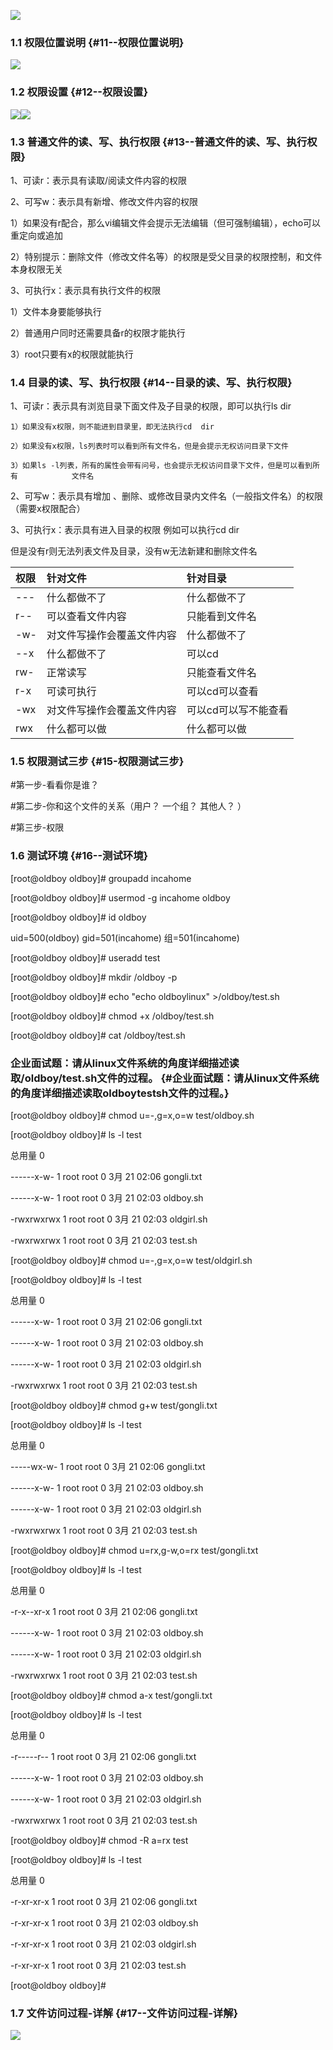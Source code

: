 

![](https://www.luffycity.com/linux-book/assets/18-1.png)

### 1.1 权限位置说明 {#11--权限位置说明}

![](https://www.luffycity.com/linux-book/assets/18-7.png)

### 1.2 权限设置 {#12--权限设置}

![](https://www.luffycity.com/linux-book/assets/18-8.png)![](https://www.luffycity.com/linux-book/assets/18-9.png)

### 1.3 普通文件的读、写、执行权限 {#13--普通文件的读、写、执行权限}

1、可读r：表示具有读取/阅读文件内容的权限

2、可写w：表示具有新增、修改文件内容的权限

1）如果没有r配合，那么vi编辑文件会提示无法编辑（但可强制编辑），echo可以重定向或追加

2）特别提示：删除文件（修改文件名等）的权限是受父目录的权限控制，和文件本身权限无关

3、可执行x：表示具有执行文件的权限

1）文件本身要能够执行

2）普通用户同时还需要具备r的权限才能执行

3）root只要有x的权限就能执行

### 1.4 目录的读、写、执行权限 {#14--目录的读、写、执行权限}

1、可读r：表示具有浏览目录下面文件及子目录的权限，即可以执行ls dir

```
1）如果没有x权限，则不能进到目录里，即无法执行cd  dir

2）如果没有x权限，ls列表时可以看到所有文件名，但是会提示无权访问目录下文件

3）如果ls -l列表，所有的属性会带有问号，也会提示无权访问目录下文件，但是可以看到所有            文件名

```

2、可写w：表示具有增加 、删除、或修改目录内文件名（一般指文件名）的权限（需要x权限配合）

3、可执行x：表示具有进入目录的权限 例如可以执行cd dir

但是没有r则无法列表文件及目录，没有w无法新建和删除文件名

| **权限** | **针对文件** | **针对目录** |
| :--- | :--- | :--- |
| --- | 什么都做不了 | 什么都做不了 |
| r-- | 可以查看文件内容 | 只能看到文件名 |
| -w- | 对文件写操作会覆盖文件内容 | 什么都做不了 |
| --x | 什么都做不了 | 可以cd |
| rw- | 正常读写 | 只能查看文件名 |
| r-x | 可读可执行 | 可以cd可以查看 |
| -wx | 对文件写操作会覆盖文件内容 | 可以cd可以写不能查看 |
| rwx | 什么都可以做 | 什么都可以做 |

### 1.5 权限测试三步 {#15-权限测试三步}

\#第一步-看看你是谁？

\#第二步-你和这个文件的关系（用户？ 一个组？ 其他人？ ）

\#第三步-权限

### 1.6 测试环境 {#16--测试环境}

\[root@oldboy oldboy\]\# groupadd incahome

\[root@oldboy oldboy\]\# usermod -g incahome oldboy

\[root@oldboy oldboy\]\# id oldboy

uid=500\(oldboy\) gid=501\(incahome\) 组=501\(incahome\)

\[root@oldboy oldboy\]\# useradd test

\[root@oldboy oldboy\]\# mkdir /oldboy -p

\[root@oldboy oldboy\]\# echo "echo oldboylinux" &gt;/oldboy/test.sh

\[root@oldboy oldboy\]\# chmod +x /oldboy/test.sh

\[root@oldboy oldboy\]\# cat /oldboy/test.sh

### 企业面试题：请从linux文件系统的角度详细描述读取/oldboy/test.sh文件的过程。 {#企业面试题：请从linux文件系统的角度详细描述读取oldboytestsh文件的过程。}

\[root@oldboy oldboy\]\# chmod u=-,g=x,o=w test/oldboy.sh

\[root@oldboy oldboy\]\# ls -l test

总用量 0

------x-w- 1 root root 0 3月 21 02:06 gongli.txt

------x-w- 1 root root 0 3月 21 02:03 oldboy.sh

-rwxrwxrwx 1 root root 0 3月 21 02:03 oldgirl.sh

-rwxrwxrwx 1 root root 0 3月 21 02:03 test.sh

\[root@oldboy oldboy\]\# chmod u=-,g=x,o=w test/oldgirl.sh

\[root@oldboy oldboy\]\# ls -l test

总用量 0

------x-w- 1 root root 0 3月 21 02:06 gongli.txt

------x-w- 1 root root 0 3月 21 02:03 oldboy.sh

------x-w- 1 root root 0 3月 21 02:03 oldgirl.sh

-rwxrwxrwx 1 root root 0 3月 21 02:03 test.sh

\[root@oldboy oldboy\]\# chmod g+w test/gongli.txt

\[root@oldboy oldboy\]\# ls -l test

总用量 0

-----wx-w- 1 root root 0 3月 21 02:06 gongli.txt

------x-w- 1 root root 0 3月 21 02:03 oldboy.sh

------x-w- 1 root root 0 3月 21 02:03 oldgirl.sh

-rwxrwxrwx 1 root root 0 3月 21 02:03 test.sh

\[root@oldboy oldboy\]\# chmod u=rx,g-w,o=rx test/gongli.txt

\[root@oldboy oldboy\]\# ls -l test

总用量 0

-r-x--xr-x 1 root root 0 3月 21 02:06 gongli.txt

------x-w- 1 root root 0 3月 21 02:03 oldboy.sh

------x-w- 1 root root 0 3月 21 02:03 oldgirl.sh

-rwxrwxrwx 1 root root 0 3月 21 02:03 test.sh

\[root@oldboy oldboy\]\# chmod a-x test/gongli.txt

\[root@oldboy oldboy\]\# ls -l test

总用量 0

-r-----r-- 1 root root 0 3月 21 02:06 gongli.txt

------x-w- 1 root root 0 3月 21 02:03 oldboy.sh

------x-w- 1 root root 0 3月 21 02:03 oldgirl.sh

-rwxrwxrwx 1 root root 0 3月 21 02:03 test.sh

\[root@oldboy oldboy\]\# chmod -R a=rx test

\[root@oldboy oldboy\]\# ls -l test

总用量 0

-r-xr-xr-x 1 root root 0 3月 21 02:06 gongli.txt

-r-xr-xr-x 1 root root 0 3月 21 02:03 oldboy.sh

-r-xr-xr-x 1 root root 0 3月 21 02:03 oldgirl.sh

-r-xr-xr-x 1 root root 0 3月 21 02:03 test.sh

\[root@oldboy oldboy\]\#

### 1.7 文件访问过程-详解 {#17--文件访问过程-详解}

![](https://www.luffycity.com/linux-book/assets/18-2.png)

